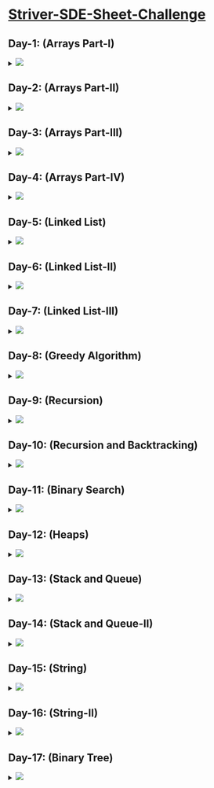 # [Striver-SDE-Sheet-Challenge](https://takeuforward.org/interviews/strivers-sde-sheet-top-coding-interview-problems)

## Day-1: (Arrays Part-I)

<details>
  <summary><img id="array" src="https://img.shields.io/badge/ARRAYS%20PART--I-6-brightgreen"></summary>
  
  | S.No. | Problem                                                                                                                     | Solutions                                                                                                                                                                                                                                                                 |
  |-------|-----------------------------------------------------------------------------------------------------------------------------|-------------------------------------------------------------------------------------------------------------------------------------------------------------------------------------------------------------------------------------------------------------------------|
  |   1   |[Set Matrix Zeroes](https://takeuforward.org/data-structure/set-matrix-zero)                                                 |<a   href="https://github.com/vishesh-14/Striver-SDE-Sheet/blob/master/01%20Arrays%201/setZeroes.java"><img src="https://img.shields.io/badge/-%20Solution-brightgreen"></a>
  |   2   |[Pascal Triangle](https://takeuforward.org/data-structure/program-to-generate-pascals-triangle)                            |<a   href="https://github.com/vishesh-14/Striver-SDE-Sheet/blob/master/01%20Arrays%201/generatePascal.java"><img src="https://img.shields.io/badge/-%20Solution-brightgreen"></a>
  |   3   |[Next Permutation](https://takeuforward.org/data-structure/next_permutation-find-next-lexicographically-greater-permutation/)|<a   href="https://github.com/vishesh-14/Striver-SDE-Sheet/blob/master/01%20Arrays%201/nextPermutation.java"><img src="https://img.shields.io/badge/-%20Solution-brightgreen"></a>
  |   4   |[Kadane's Algorithm](https://takeuforward.org/data-structure/kadanes-algorithm-maximum-subarray-sum-in-an-array/)            |<a   href="https://github.com/vishesh-14/Striver-SDE-Sheet/blob/master/01%20Arrays%201/maximumSubArray.java"><img src="https://img.shields.io/badge/-%20Solution-brightgreen"></a>
  |   5   |[Sort array of 0's 1's and 2's](https://takeuforward.org/data-structure/sort-an-array-of-0s-1s-and-2s/)                      |<a   href="https://github.com/vishesh-14/Striver-SDE-Sheet/blob/master/01%20Arrays%201/sortColors.java"><img src="https://img.shields.io/badge/-%20Solution-brightgreen"></a>
  |   6   |[Stock Buy and Sell](https://takeuforward.org/data-structure/stock-buy-and-sell/)                                            |<a   href="https://github.com/vishesh-14/Striver-SDE-Sheet/blob/master/01%20Arrays%201/stockandbuysell.java"><img src="https://img.shields.io/badge/-%20Solution-brightgreen"></a>
  <br>
    <div align="right">
      <h3><b><a href="#striver-sde-sheet-challenge">⬆️ Back to Top</a></b></h3>
    </div>
  <br>
  
</details>

## Day-2: (Arrays Part-II)

<details>
  <summary><img id="array" src="https://img.shields.io/badge/ARRAYS%20PART--II-6-brightgreen"></summary>
  
  | S.No. | Problem                                                                                                                     | Solutions                                                                                                                                                                                                                                                                 |
  |-------|-----------------------------------------------------------------------------------------------------------------------------|-------------------------------------------------------------------------------------------------------------------------------------------------------------------------------------------------------------------------------------------------------------------------|
  |   1   |[Rotate Matrix](https://takeuforward.org/data-structure/rotate-image-by-90-degree/)                                                 |<a   href="https://github.com/vishesh-14/Striver-SDE-Sheet/blob/master/02%20Arrays%202/rotateMatrix.java"><img src="https://img.shields.io/badge/-%20Solution-brightgreen"></a>
  |   2   |[Merge Overlapping Intervals](https://takeuforward.org/data-structure/merge-overlapping-sub-intervals/)                            |<a   href="https://github.com/vishesh-14/Striver-SDE-Sheet/blob/master/02%20Arrays%202/Merge-Intervals.java"><img src="https://img.shields.io/badge/-%20Solution-brightgreen"></a>
  |   3   |[Merge Two Sorted Arrays](https://takeuforward.org/data-structure/merge-two-sorted-arrays-without-extra-space/)|<a   href="https://github.com/vishesh-14/Striver-SDE-Sheet/blob/master/02%20Arrays%202/Merge-Sorted-Array.java"><img src="https://img.shields.io/badge/-%20Solution-brightgreen"></a>
  |   4   |[Find Duplicate in the Array](https://takeuforward.org/data-structure/find-the-duplicate-in-an-array-of-n1-integers/)            |<a   href="https://github.com/vishesh-14/Striver-SDE-Sheet/blob/master/02%20Arrays%202/Duplicate-array.java"><img src="https://img.shields.io/badge/-%20Solution-brightgreen"></a>
  |   5   |[Repeat and Missing Number](https://takeuforward.org/data-structure/find-the-repeating-and-missing-numbers/)                      |<a   href="https://github.com/vishesh-14/Striver-SDE-Sheet/blob/master/02%20Arrays%202/Repeat-and-Missing-Number-Array.java"><img src="https://img.shields.io/badge/-%20Solution-brightgreen"></a>
  |   6   |[Count Inversions](https://takeuforward.org/data-structure/count-inversions-in-an-array/)                                            |<a   href="https://github.com/vishesh-14/Striver-SDE-Sheet/blob/master/02%20Arrays%202/Count-Inversions.java"><img src="https://img.shields.io/badge/-%20Solution-brightgreen"></a>
  <br>
    <div align="right">
      <h3><b><a href="#striver-sde-sheet-challenge">⬆️ Back to Top</a></b></h3>
    </div>
  <br>
  
</details>

## Day-3: (Arrays Part-III)

<details>
  <summary><img id="array" src="https://img.shields.io/badge/ARRAYS%20PART--III-6-brightgreen"></summary>
  
  | S.No. | Problem                                                                                                                     | Solutions                                                                                                                                                                                                                                                                 |
  |-------|-----------------------------------------------------------------------------------------------------------------------------|-------------------------------------------------------------------------------------------------------------------------------------------------------------------------------------------------------------------------------------------------------------------------|
  |   1   |[Search In 2D Matrix](https://takeuforward.org/data-structure/search-in-a-sorted-2d-matrix/)                                                 |<a   href="https://github.com/vishesh-14/Striver-SDE-Sheet/blob/master/03%20Arrays%203/Search-in-2D-Matrix.java"><img src="https://img.shields.io/badge/-%20Solution-brightgreen"></a>
  |   2   |[Modular Exponentiation](https://takeuforward.org/data-structure/implement-powxn-x-raised-to-the-power-n/)                            |<a   href="https://github.com/vishesh-14/Striver-SDE-Sheet/blob/master/03%20Arrays%203/Pow(x%2C%20n).java"><img src="https://img.shields.io/badge/-%20Solution-brightgreen"></a>
  |   3   |[Majority Element](https://takeuforward.org/data-structure/find-the-majority-element-that-occurs-more-than-n-2-times/)|<a   href="https://github.com/vishesh-14/Striver-SDE-Sheet/blob/master/03%20Arrays%203/majority1.java"><img src="https://img.shields.io/badge/-%20Solution-brightgreen"></a>
  |   4   |[Majority Element - II](https://takeuforward.org/data-structure/majority-elementsn-3-times-find-the-elements-that-appears-more-than-n-3-times-in-the-array/)            |<a   href="https://github.com/vishesh-14/Striver-SDE-Sheet/blob/master/03%20Arrays%203/majority2.java"><img src="https://img.shields.io/badge/-%20Solution-brightgreen"></a>
  |   5   |[Unique Paths](https://takeuforward.org/data-structure/grid-unique-paths-count-paths-from-left-top-to-the-right-bottom-of-a-matrix/)                      |<a   href="https://github.com/vishesh-14/Striver-SDE-Sheet/blob/master/03%20Arrays%203/uniquepaths.java"><img src="https://img.shields.io/badge/-%20Solution-brightgreen"></a>
  |   6   |[Reverse Pairs](https://takeuforward.org/data-structure/data-structure/count-reverse-pairs/)                                            |<a   href="https://github.com/vishesh-14/Striver-SDE-Sheet/blob/master/03%20Arrays%203/Reverse-Pairs.java"><img src="https://img.shields.io/badge/-%20Solution-brightgreen"></a>
  <br>
    <div align="right">
      <h3><b><a href="#striver-sde-sheet-challenge">⬆️ Back to Top</a></b></h3>
    </div>
  <br>
  
</details>

## Day-4: (Arrays Part-IV)

<details>
  <summary><img id="array" src="https://img.shields.io/badge/ARRAYS%20PART--IV-6-brightgreen"></summary>
  
  | S.No. | Problem                                                                                                                     | Solutions                                                                                                                                                                                                                                                                 |
  |-------|-----------------------------------------------------------------------------------------------------------------------------|-------------------------------------------------------------------------------------------------------------------------------------------------------------------------------------------------------------------------------------------------------------------------|
  |   1   |[Pair Sum](https://takeuforward.org/data-structure/two-sum-check-if-a-pair-with-given-sum-exists-in-array/)                                                 |<a   href="https://github.com/vishesh-14/Striver-SDE-Sheet/blob/master/04%20Arrays%204/pair-sum.java"><img src="https://img.shields.io/badge/-%20Solution-brightgreen"></a>
  |   2   |[4 Sum](https://takeuforward.org/data-structure/4-sum-find-quads-that-add-up-to-a-target-value/)                            |<a   href="https://github.com/vishesh-14/Striver-SDE-Sheet/blob/master/04%20Arrays%204/four-sum.java"><img src="https://img.shields.io/badge/-%20Solution-brightgreen"></a>
  |   3   |[Longest Consecutive Sequence](https://takeuforward.org/data-structure/longest-consecutive-sequence-in-an-array/)|<a   href="https://github.com/vishesh-14/Striver-SDE-Sheet/blob/master/04%20Arrays%204/Longest-Consecutive.java"><img src="https://img.shields.io/badge/-%20Solution-brightgreen"></a>
  |   4   |[Longest Subarray Zero Sum](https://takeuforward.org/data-structure/length-of-the-longest-subarray-with-zero-sum/)            |<a   href="https://github.com/vishesh-14/Striver-SDE-Sheet/blob/master/04%20Arrays%204/Largest-subarray-with-0-sum%2Cjava"><img src="https://img.shields.io/badge/-%20Solution-brightgreen"></a>
  |   5   |[Count Subarrays with Given XOR](https://takeuforward.org/data-structure/count-the-number-of-subarrays-with-given-xor-k/)                      |<a   href="https://github.com/vishesh-14/Striver-SDE-Sheet/blob/master/04%20Arrays%204/Subarray-with-given-XOR.java"><img src="https://img.shields.io/badge/-%20Solution-brightgreen"></a>
  |   6   |[Longest Substring without Repeating Characters](https://takeuforward.org/data-structure/data-structure/length-of-longest-substring-without-any-repeating-character/)                                            |<a   href="https://github.com/vishesh-14/Striver-SDE-Sheet/blob/master/04%20Arrays%204/Longest-Substring-Without-Repeating-Characters.java"><img src="https://img.shields.io/badge/-%20Solution-brightgreen"></a>
  <br>
    <div align="right">
      <h3><b><a href="#striver-sde-sheet-challenge">⬆️ Back to Top</a></b></h3>
    </div>
  <br>
  
</details>

## Day-5: (Linked List)
<details>
  <summary><img id="array" src="https://img.shields.io/badge/LINKED%20LIST%20PART--I-6-brightgreen"></summary>
  
  | S.No. | Problem                                                                                                                     | Solutions                                                                                                                                                                                                                                                                 |
  |-------|-----------------------------------------------------------------------------------------------------------------------------|-------------------------------------------------------------------------------------------------------------------------------------------------------------------------------------------------------------------------------------------------------------------------|
  |   1   |[Reverse a LinkedList](https://takeuforward.org/data-structure/reverse-a-linked-list/)                                                 |<a   href="https://github.com/vishesh-14/Striver-SDE-Sheet/blob/master/06%20LinkedList/Reverse-Linked-List.java"><img src="https://img.shields.io/badge/-%20Solution-brightgreen"></a>
  |   2   |[Find the middle of LinkedList](https://takeuforward.org/data-structure/find-middle-element-in-a-linked-list/)                            |<a   href="https://github.com/vishesh-14/Striver-SDE-Sheet/blob/master/06%20LinkedList/Middle-of-the-LinkedList.java"><img src="https://img.shields.io/badge/-%20Solution-brightgreen"></a>
  |   3   |[Merge two sorted Linked List](https://takeuforward.org/data-structure/merge-two-sorted-linked-lists/)|<a   href="https://github.com/vishesh-14/Striver-SDE-Sheet/blob/master/06%20LinkedList/Merge-Two-Sorted-Lists.java"><img src="https://img.shields.io/badge/-%20Solution-brightgreen"></a>
  |   4   |[Remove N-th node from back ](https://takeuforward.org/data-structure/remove-n-th-node-from-the-end-of-a-linked-list/)            |<a   href="https://github.com/vishesh-14/Striver-SDE-Sheet/blob/master/06%20LinkedList/Remove-Nth-Node-From-End-of-List.java"><img src="https://img.shields.io/badge/-%20Solution-brightgreen"></a>
  |   5   |[Add two numbers as LinkedList](https://takeuforward.org/data-structure/add-two-numbers-represented-as-linked-lists/)                      |<a   href="https://github.com/vishesh-14/Striver-SDE-Sheet/blob/master/06%20LinkedList/Add-Two-Numbers.java"><img src="https://img.shields.io/badge/-%20Solution-brightgreen"></a>
  |   6   |[Delete a given Node when a node is given](https://takeuforward.org/data-structure/delete-given-node-in-a-linked-list-o1-approach/)                                            |<a   href="https://github.com/vishesh-14/Striver-SDE-Sheet/blob/master/06%20LinkedList/Delete-Node-in-a-LinkedList.java"><img src="https://img.shields.io/badge/-%20Solution-brightgreen"></a>
  <br>
    <div align="right">
      <h3><b><a href="#striver-sde-sheet-challenge">⬆️ Back to Top</a></b></h3>
    </div>
  <br>
  
</details>


## Day-6: (Linked List-II)
<details>
  <summary><img id="array" src="https://img.shields.io/badge/LINKED%20LIST%20PART--II-6-brightgreen"></summary>
  
  | S.No. | Problem                                                                                                                     | Solutions                                                                                                                                                                                                                                                                 |
  |-------|-----------------------------------------------------------------------------------------------------------------------------|-------------------------------------------------------------------------------------------------------------------------------------------------------------------------------------------------------------------------------------------------------------------------|
  |   1   |[  Find intersection point LinkedList](https://takeuforward.org/data-structure/find-intersection-of-two-linked-lists/)       |<a   href="https://github.com/vishesh-14/Striver-SDE-Sheet/blob/master/07%20LinkedList%202/Find-intersection-LinkedList.java"><img src="https://img.shields.io/badge/-%20Solution-brightgreen"></a>
  |   2   |[Detect a cycle in Linked List](https://takeuforward.org/data-structure/detect-a-cycle-in-a-linked-list/)                 |<a   href="https://github.com/vishesh-14/Striver-SDE-Sheet/blob/master/07%20LinkedList%202/Linked-List-Cycle.java"><img src="https://img.shields.io/badge/-%20Solution-brightgreen"></a>
  |   3   |[Reverse a LinkedList in groups k.](https://takeuforward.org/data-structure/reverse-linked-list-in-groups-of-size-k/)|<a   href="https://github.com/vishesh-14/Striver-SDE-Sheet/blob/master/07%20LinkedList%202/Reverse-Nodes-in-k-Group.java"><img src="https://img.shields.io/badge/-%20Solution-brightgreen"></a>
  |   4   |[  Check if a LinkedList is palindrome](https://takeuforward.org/data-structure/check-if-given-linked-list-is-plaindrome/)            |<a   href="https://github.com/vishesh-14/Striver-SDE-Sheet/blob/master/07%20LinkedList%202/Palindrome-Linked-List.java"><img src="https://img.shields.io/badge/-%20Solution-brightgreen"></a>
  |   5   |[Starting point of loop Linked List](https://takeuforward.org/data-structure/starting-point-of-loop-in-a-linked-list/)  |<a   href="https://github.com/vishesh-14/Striver-SDE-Sheet/blob/master/07%20LinkedList%202/Linked-List-Cycle-II.java"><img src="https://img.shields.io/badge/-%20Solution-brightgreen"></a>
  |   6   |[Flattening a Linked List](https://takeuforward.org/data-structure/flattening-a-linked-list/)                                            |<a   href="https://github.com/vishesh-14/Striver-SDE-Sheet/blob/master/07%20LinkedList%202/Flattening-Linked-List.java"><img src="https://img.shields.io/badge/-%20Solution-brightgreen"></a>
  <br>
    <div align="right">
      <h3><b><a href="#striver-sde-sheet-challenge">⬆️ Back to Top</a></b></h3>
    </div>
  <br>
  
</details>

## Day-7: (Linked List-III)
<details>
  <summary><img id="array" src="https://img.shields.io/badge/LINKED%20LIST%20PART--III-6-brightgreen"></summary>
  
  | S.No. | Problem                                                                                                                     | Solutions                                                                                                                                                                                                                                                                 |
  |-------|-----------------------------------------------------------------------------------------------------------------------------|-------------------------------------------------------------------------------------------------------------------------------------------------------------------------------------------------------------------------------------------------------------------------|
  |   1   |[Rotate a LinkedList](https://takeuforward.org/data-structure/rotate-a-linked-list/)       |<a   href="https://github.com/vishesh-14/Striver-SDE-Sheet/blob/master/08%20LinkedList%203/Rotate-List.java"><img src="https://img.shields.io/badge/-%20Solution-brightgreen"></a>
  |   2   |[Clone a Linked List](https://takeuforward.org/data-structure/detect-a-cycle-in-a-linked-list/)                 |<a   href="https://github.com/vishesh-14/Striver-SDE-Sheet/blob/master/08%20LinkedList%203/Copy-List-Random-Pointer.java"><img src="https://img.shields.io/badge/-%20Solution-brightgreen"></a>
  |   3   |[3 sum](https://takeuforward.org/data-structure/3-sum-find-triplets-that-add-up-to-a-zero/)|<a   href="https://github.com/vishesh-14/Striver-SDE-Sheet/blob/master/08%20LinkedList%203/3sum.java"><img src="https://img.shields.io/badge/-%20Solution-brightgreen"></a>
  |   4   |[Trapping rainwater](https://takeuforward.org/data-structure/trapping-rainwater/)            |<a   href="https://github.com/vishesh-14/Striver-SDE-Sheet/blob/master/08%20LinkedList%203/Trapping-Rain-Water.java"><img src="https://img.shields.io/badge/-%20Solution-brightgreen"></a>
  |   5   |[Remove Duplicate from Sorted array](https://takeuforward.org/data-structure/remove-duplicates-in-place-from-sorted-array/)  |<a   href="https://github.com/vishesh-14/Striver-SDE-Sheet/blob/master/08%20LinkedList%203/Remove-Duplicates-Sorted-Array.java"><img src="https://img.shields.io/badge/-%20Solution-brightgreen"></a>
  |   6   |[ Max consecutive ones](https://takeuforward.org/data-structure/count-maximum-consecutive-ones-in-the-array/)                                            |<a   href="https://github.com/vishesh-14/Striver-SDE-Sheet/blob/master/08%20LinkedList%203/Max-Consecutive-Ones.java"><img src="https://img.shields.io/badge/-%20Solution-brightgreen"></a>
  <br>
    <div align="right">
      <h3><b><a href="#striver-sde-sheet-challenge">⬆️ Back to Top</a></b></h3>
    </div>
  <br>
  
</details>

## Day-8: (Greedy Algorithm)
<details>
  <summary><img id="array" src="https://img.shields.io/badge/GREEDY %20ALGORITHMS-6-brightgreen"></summary>
  
  | S.No. | Problem                                                                                                                     | Solutions                                                                                                                                                                                                                                                                 |
  |-------|-----------------------------------------------------------------------------------------------------------------------------|-------------------------------------------------------------------------------------------------------------------------------------------------------------------------------------------------------------------------------------------------------------------------|
  |   1   |[N meetings in room](https://takeuforward.org/data-structure/n-meetings-in-one-room/)       |<a   href="https://github.com/vishesh-14/Striver-SDE-Sheet/blob/master/09%20Greedy/N-meetings.java"><img src="https://img.shields.io/badge/-%20Solution-brightgreen"></a>
  |   2   |[Minimum number of platforms  railway](https://takeuforward.org/data-structure/minimum-number-of-platforms-required-for-a-railway/)                 |<a   href="https://github.com/vishesh-14/Striver-SDE-Sheet/blob/master/09%20Greedy/Minimum-Platforms.java"><img src="https://img.shields.io/badge/-%20Solution-brightgreen"></a>
  |   3   |[Job sequencing Problem](https://takeuforward.org/data-structure/job-sequencing-problem/)|<a   href="https://github.com/vishesh-14/Striver-SDE-Sheet/blob/master/09%20Greedy/Job-Sequencing-Problem.java"><img src="https://img.shields.io/badge/-%20Solution-brightgreen"></a>
  |   4   |[Fractional Knapsack Problem](https://takeuforward.org/data-structure/fractional-knapsack-problem-greedy-approach/)            |<a   href="https://github.com/vishesh-14/Striver-SDE-Sheet/blob/master/09%20Greedy/Fractional-Knapsack.java"><img src="https://img.shields.io/badge/-%20Solution-brightgreen"></a>
  |   5   |[Number of Coins](https://takeuforward.org/data-structure/find-minimum-number-of-coins/)  |<a   href="https://github.com/vishesh-14/Striver-SDE-Sheet/blob/master/09%20Greedy/Number-of-Coins.java"><img src="https://img.shields.io/badge/-%20Solution-brightgreen"></a>
  
  <br>
    <div align="right">
      <h3><b><a href="#striver-sde-sheet-challenge">⬆️ Back to Top</a></b></h3>
    </div>
  <br>
  
</details>


## Day-9: (Recursion)
<details>
  <summary><img id="array" src="https://img.shields.io/badge/RECURSION %20-6-brightgreen"></summary>
  
  | S.No. | Problem                                                                                                                     | Solutions                                                                                                                                                                                                                                                                 |
  |-------|-----------------------------------------------------------------------------------------------------------------------------|-------------------------------------------------------------------------------------------------------------------------------------------------------------------------------------------------------------------------------------------------------------------------|
  |   1   |[Subset Sums](https://takeuforward.org/data-structure/subset-sum-sum-of-all-subsets/)       |<a   href="https://github.com/vishesh-14/Striver-SDE-Sheet/blob/master/10%20%20Recursion/Subset-Sums.java"><img src="https://img.shields.io/badge/-%20Solution-brightgreen"></a>
  |   2   |[Subset – II ](https://takeuforward.org/data-structure/subset-ii-print-all-the-unique-subsets/)                 |<a   href="https://github.com/vishesh-14/Striver-SDE-Sheet/blob/master/10%20%20Recursion/Subsets-II.java"><img src="https://img.shields.io/badge/-%20Solution-brightgreen"></a>
  |   3   |[Combination Sum – I](https://takeuforward.org/data-structure/combination-sum-1/)|<a   href="https://github.com/vishesh-14/Striver-SDE-Sheet/blob/master/10%20%20Recursion/combination-sum.java"><img src="https://img.shields.io/badge/-%20Solution-brightgreen"></a>
  |   4   |[Combination Sum II](https://takeuforward.org/data-structure/combination-sum-ii-find-all-unique-combinations/)            |<a   href="https://github.com/vishesh-14/Striver-SDE-Sheet/blob/master/10%20%20Recursion/Combination-Sum-II.java"><img src="https://img.shields.io/badge/-%20Solution-brightgreen"></a>
  |   5   |[Palindrome Partitioning](https://takeuforward.org/data-structure/palindrome-partitioning/)  |<a   href="https://github.com/vishesh-14/Striver-SDE-Sheet/blob/master/10%20%20Recursion/Palindrome-Partitioning.java"><img src="https://img.shields.io/badge/-%20Solution-brightgreen"></a>
  
  <br>
    <div align="right">
      <h3><b><a href="#striver-sde-sheet-challenge">⬆️ Back to Top</a></b></h3>
    </div>
  <br>
  
</details>


## Day-10: (Recursion and Backtracking)
<details>
  <summary><img id="array" src="https://img.shields.io/badge/RECURSION %20 and %20BACKTARCKING-6-brightgreen"></summary>
  
  | S.No. | Problem                                                                                                                     | Solutions                                                                                                                                                                                                                                                                 |
  |-------|-----------------------------------------------------------------------------------------------------------------------------|-------------------------------------------------------------------------------------------------------------------------------------------------------------------------------------------------------------------------------------------------------------------------|
  |   1   |[Print all permutations of a array](https://takeuforward.org/data-structure/print-all-permutations-of-a-string-array/)       |<a   href="https://github.com/vishesh-14/Striver-SDE-Sheet/blob/master/11%20Recursion%20and%20Backtracking/Permutations.java"><img src="https://img.shields.io/badge/-%20Solution-brightgreen"></a>
  |   2   |[N Queen Problem](https://takeuforward.org/data-structure/n-queen-problem-return-all-distinct-solutions-to-the-n-queens-puzzle/)                 |<a   href="https://github.com/vishesh-14/Striver-SDE-Sheet/blob/master/11%20Recursion%20and%20Backtracking/N-Queens.cpp"><img src="https://img.shields.io/badge/-%20Solution-brightgreen"></a>
  |   3   |[Sudoku Solver](https://takeuforward.org/data-structure/sudoku-solver/)|<a   href="https://github.com/vishesh-14/Striver-SDE-Sheet/blob/master/11%20Recursion%20and%20Backtracking/Sudoku-Solver.java"><img src="https://img.shields.io/badge/-%20Solution-brightgreen"></a>
  |   4   |[M – Coloring Problem](https://takeuforward.org/data-structure/m-coloring-problem/)            |<a   href=""><img src="https://img.shields.io/badge/-%20Solution-brightgreen"></a>
  |   5   |[Rat in a Maze](https://takeuforward.org/data-structure/rat-in-a-maze/)  |<a   href="https://github.com/vishesh-14/Striver-SDE-Sheet/blob/master/11%20Recursion%20and%20Backtracking/Rat-in-Maze.java"><img src="https://img.shields.io/badge/-%20Solution-brightgreen"></a>
  |   6   |[Word Break](https://www.geeksforgeeks.org/word-break-problem-using-backtracking/)  |<a   href="https://github.com/vishesh-14/Striver-SDE-Sheet/blob/master/11%20Recursion%20and%20Backtracking/Word-Break.java"><img src="https://img.shields.io/badge/-%20Solution-brightgreen"></a>
  
  <br>
    <div align="right">
      <h3><b><a href="#striver-sde-sheet-challenge">⬆️ Back to Top</a></b></h3>
    </div>
  <br>
  
</details>

## Day-11: (Binary Search)
<details>
  <summary><img id="array" src="https://img.shields.io/badge/BINARY %20SEARCH-8-brightgreen"></summary>
  
  | S.No. | Problem                                                                                                                     | Solutions                                                                                                                                                                                                                                                                 |
  |-------|-----------------------------------------------------------------------------------------------------------------------------|-------------------------------------------------------------------------------------------------------------------------------------------------------------------------------------------------------------------------------------------------------------------------|
  |   1   |[The N-th root of an integer](https://takeuforward.org/data-structure/nth-root-of-a-number-using-binary-search/)       |<a   href="https://github.com/vishesh-14/Striver-SDE-Sheet/blob/master/12%20Binary%20Search/N-th-root.java"><img src="https://img.shields.io/badge/-%20Solution-brightgreen"></a>
  |   2   |[Matrix Median](https://www.geeksforgeeks.org/find-median-row-wise-sorted-matrix/)                 |<a   href="https://github.com/vishesh-14/Striver-SDE-Sheet/blob/master/12%20Binary%20Search/Matrix-Median.java"><img src="https://img.shields.io/badge/-%20Solution-brightgreen"></a>
  |   3   |[Single-Element-Sorted-Array](https://takeuforward.org/data-structure/search-single-element-in-a-sorted-array/)|<a   href="https://github.com/vishesh-14/Striver-SDE-Sheet/blob/master/12%20Binary%20Search/Single-Element-Sorted-Array.java"><img src="https://img.shields.io/badge/-%20Solution-brightgreen"></a>
  |   4   |[Search-in-Rotated-Sorted-Array](https://takeuforward.org/data-structure/search-element-in-a-rotated-sorted-array/)            |<a   href="https://github.com/vishesh-14/Striver-SDE-Sheet/blob/master/12%20Binary%20Search/Search-in-Rotated-Sorted-Array.java"><img src="https://img.shields.io/badge/-%20Solution-brightgreen"></a>
  |   5   |[Median of 2 sorted arrays](https://takeuforward.org/data-structure/median-of-two-sorted-arrays-of-different-sizes/)  |<a   href=""><img src="https://img.shields.io/badge/-%20Solution-brightgreen"></a>
  |   6   |[K-th Element two sorted arrays](https://takeuforward.org/data-structure/k-th-element-of-two-sorted-arrays/)  |<a   href=""><img src="https://img.shields.io/badge/-%20Solution-brightgreen"></a>
   |   7  |[Allocate Minimum Number of Pages](https://takeuforward.org/data-structure/allocate-minimum-number-of-pages/)  |<a   href="https://github.com/vishesh-14/Striver-SDE-Sheet/blob/master/12%20Binary%20Search/Allocate-Minimum.java"><img src="https://img.shields.io/badge/-%20Solution-brightgreen"></a>
   |   8   |[ Aggressive Cows](https://takeuforward.org/data-structure/aggressive-cows-detailed-solution/)  |<a   href="https://github.com/vishesh-14/Striver-SDE-Sheet/blob/master/12%20Binary%20Search/Aggressive-Cows.java"><img src="https://img.shields.io/badge/-%20Solution-brightgreen"></a>
  
  <br>
    <div align="right">
      <h3><b><a href="#striver-sde-sheet-challenge">⬆️ Back to Top</a></b></h3>
    </div>
  <br>
  
</details>

## Day-12: (Heaps)
<details>
  <summary><img id="array" src="https://img.shields.io/badge/HEAPS %20-6-brightgreen"></summary>
  
  | S.No. | Problem                                                                                                                     | Solutions                                                                                                                                                                                                                                                                 |
  |-------|-----------------------------------------------------------------------------------------------------------------------------|-------------------------------------------------------------------------------------------------------------------------------------------------------------------------------------------------------------------------------------------------------------------------|
  |   1   |[Max heap-Min Heap](https://www.geeksforgeeks.org/max-heap-in-java/)       |<a   href="https://github.com/vishesh-14/Striver-SDE-Sheet/blob/master/13%20Heaps/maxheap_minheap.java"><img src="https://img.shields.io/badge/-%20Solution-brightgreen"></a>
  |   2   |[Kth Largest Element](https://takeuforward.org/data-structure/kth-largest-smallest-element-in-an-array/)                 |<a   href="https://github.com/vishesh-14/Striver-SDE-Sheet/blob/master/13%20Heaps/Kth-Largest-Element.java"><img src="https://img.shields.io/badge/-%20Solution-brightgreen"></a>
  |   3   |[  Maximum Sum Combination](https://www.geeksforgeeks.org/k-maximum-sum-combinations-two-arrays/)|<a   href="https://github.com/vishesh-14/Striver-SDE-Sheet/blob/master/13%20Heaps/Maximum-Sum-Combination.java"><img src="https://img.shields.io/badge/-%20Solution-brightgreen"></a>
  |   4   |[Find Median from Data Stream](https://www.geeksforgeeks.org/median-of-stream-of-integers-running-integers/)|<a   href=""><img src="https://img.shields.io/badge/-%20Solution-brightgreen"></a>
  |   5   |[Merge K sorted arrays](https://www.geeksforgeeks.org/merge-k-sorted-arrays/)  |<a   href="https://github.com/vishesh-14/Striver-SDE-Sheet/blob/master/13%20Heaps/Merge-K-Sorted-Arrays.java"><img src="https://img.shields.io/badge/-%20Solution-brightgreen"></a>
  |   6   |[K most frequent elements](https://www.geeksforgeeks.org/find-k-numbers-occurrences-given-array/)  |<a   href="https://github.com/vishesh-14/Striver-SDE-Sheet/blob/master/13%20Heaps/Top-K-Frequent-Elements.java"><img src="https://img.shields.io/badge/-%20Solution-brightgreen"></a>
  
  
  <br>
    <div align="right">
      <h3><b><a href="#striver-sde-sheet-challenge">⬆️ Back to Top</a></b></h3>
    </div>
  <br>
  
</details>


## Day-13: (Stack and Queue)
<details>
  <summary><img id="array" src="https://img.shields.io/badge/STACK  and  %20 QUEUE-7-brightgreen"></summary>
  
  | S.No. | Problem                                                                                                                     | Solutions                                                                                                                                                                                                                                                                 |
  |-------|-----------------------------------------------------------------------------------------------------------------------------|-------------------------------------------------------------------------------------------------------------------------------------------------------------------------------------------------------------------------------------------------------------------------|
  |   1   |[Implement Stack Using Arrays](https://takeuforward.org/data-structure/implement-stack-using-array/)       |<a   href="https://github.com/vishesh-14/Striver-SDE-Sheet/blob/master/14%20Stack%20and%20Queue/Implement-Stack-Using-Arrays.java"><img src="https://img.shields.io/badge/-%20Solution-brightgreen"></a>
  |   2   |[Implement Queue Using Arrays](https://takeuforward.org/data-structure/implement-queue-using-array/)                 |<a   href="https://github.com/vishesh-14/Striver-SDE-Sheet/blob/master/14%20Stack%20and%20Queue/Implement-a-Queue.java"><img src="https://img.shields.io/badge/-%20Solution-brightgreen"></a>
  |   3   |[  Implement Stack using Queue (using single queue)](https://takeuforward.org/data-structure/implement-stack-using-single-queue/)|<a   href="https://github.com/vishesh-14/Striver-SDE-Sheet/blob/master/14%20Stack%20and%20Queue/Implement-Stack-using-Queues.java"><img src="https://img.shields.io/badge/-%20Solution-brightgreen"></a>
  |   4   |[  Implement Queue using Stack (0(1) amortized method)](https://takeuforward.org/data-structure/implement-queue-using-stack/)|<a   href="https://github.com/vishesh-14/Striver-SDE-Sheet/blob/master/14%20Stack%20and%20Queue/Implement-Queue-using-Stack.java"><img src="https://img.shields.io/badge/-%20Solution-brightgreen"></a>
  |   5   |[Check for balanced parentheses](https://takeuforward.org/data-structure/check-for-balanced-parentheses/)  |<a   href="https://github.com/vishesh-14/Striver-SDE-Sheet/blob/master/14%20Stack%20and%20Queue/Valid-Parentheses.java"><img src="https://img.shields.io/badge/-%20Solution-brightgreen"></a>
  |   6   |[Next Greater Element](https://takeuforward.org/data-structure/next-greater-element-using-stack/)  |<a   href="https://github.com/vishesh-14/Striver-SDE-Sheet/blob/master/14%20Stack%20and%20Queue/Next-Greater-Element-II.java"><img src="https://img.shields.io/badge/-%20Solution-brightgreen"></a>
  |   7   |[Sort a Stack](https://www.geeksforgeeks.org/sort-a-stack-using-recursion/)  |<a   href="https://github.com/vishesh-14/Striver-SDE-Sheet/blob/master/14%20Stack%20and%20Queue/Sort-Stack.java"><img src="https://img.shields.io/badge/-%20Solution-brightgreen"></a>
  
  
  <br>
    <div align="right">
      <h3><b><a href="#striver-sde-sheet-challenge">⬆️ Back to Top</a></b></h3>
    </div>
  <br>
  
</details>


## Day-14: (Stack and Queue-II)
<details>
  <summary><img id="array" src="https://img.shields.io/badge/STACKS and%20QUEUE%20PART--II-10-brightgreen"></summary>
  
  | S.No. | Problem                                                                                                                     | Solutions                                                                                                                                                                                                                                                                 |
  |-------|-----------------------------------------------------------------------------------------------------------------------------|-------------------------------------------------------------------------------------------------------------------------------------------------------------------------------------------------------------------------------------------------------------------------|
  |   1   |[Next Smaller Element](https://www.geeksforgeeks.org/next-smaller-element/)       |<a   href="https://github.com/vishesh-14/Striver-SDE-Sheet/blob/master/15%20Stack%20and%20Queue%202/Nearest-Smaller-Element.java"><img src="https://img.shields.io/badge/-%20Solution-brightgreen"></a>
  |   2   |[LRU Cache](https://takeuforward.org/data-structure/implement-lru-cache/)                 |<a   href="https://github.com/vishesh-14/Striver-SDE-Sheet/blob/master/15%20Stack%20and%20Queue%202/LRU-Cache.java"><img src="https://img.shields.io/badge/-%20Solution-brightgreen"></a>
  |   3   |[LFU Cache](https://www.geeksforgeeks.org/least-frequently-used-lfu-cache-implementation/)|<a   href=""><img src="https://img.shields.io/badge/-%20Solution-brightgreen"></a>
  |   4   |[Largest rectangle in a histogram](https://takeuforward.org/data-structure/area-of-largest-rectangle-in-histogram/)|<a   href="https://github.com/vishesh-14/Striver-SDE-Sheet/blob/master/15%20Stack%20and%20Queue%202/Largest-Rectangle-in-Histogram.java"><img src="https://img.shields.io/badge/-%20Solution-brightgreen"></a>
  |   5   |[  Sliding Window maximum](https://takeuforward.org/data-structure/sliding-window-maximum/)  |<a   href="https://github.com/vishesh-14/Striver-SDE-Sheet/blob/master/15%20Stack%20and%20Queue%202/Sliding-Window-Maximum.java"><img src="https://img.shields.io/badge/-%20Solution-brightgreen"></a>
  |   6   |[Implement Min Stack](https://takeuforward.org/data-structure/implement-min-stack-o2n-and-on-space-complexity/)  |<a   href="https://github.com/vishesh-14/Striver-SDE-Sheet/blob/master/15%20Stack%20and%20Queue%202/Min-Stack.java"><img src="https://img.shields.io/badge/-%20Solution-brightgreen"></a>
  |   7   |[Rotten Orange (Using BFS)](https://takeuforward.org/data-structure/rotten-oranges-min-time-to-rot-all-oranges-bfs/)  |<a   href="https://github.com/vishesh-14/Striver-SDE-Sheet/blob/master/15%20Stack%20and%20Queue%202/Rotting-Oranges.java"><img src="https://img.shields.io/badge/-%20Solution-brightgreen"></a>
  |   8   |[Stock Span Problem](https://www.geeksforgeeks.org/the-stock-span-problem/)  |<a   href="https://github.com/vishesh-14/Striver-SDE-Sheet/blob/master/15%20Stack%20and%20Queue%202/Stock-Span.java"><img src="https://img.shields.io/badge/-%20Solution-brightgreen"></a>
  |   9   |[Find the maximum of minimums of every window size](https://www.geeksforgeeks.org/find-the-maximum-of-minimums-for-every-window-size-in-a-given-array/)  |<a   href=""><img src="https://img.shields.io/badge/-%20Solution-brightgreen"></a>
  |   10   |[The Celebrity Problem](https://www.geeksforgeeks.org/the-celebrity-problem/)  |<a   href="https://github.com/vishesh-14/Striver-SDE-Sheet/blob/master/15%20Stack%20and%20Queue%202/Celebrity-Problem.java"><img src="https://img.shields.io/badge/-%20Solution-brightgreen"></a>
  
  
  <br>
    <div align="right">
      <h3><b><a href="#striver-sde-sheet-challenge">⬆️ Back to Top</a></b></h3>
    </div>
  <br>
  
</details>

## Day-15: (String)
<details>
  <summary><img id="array" src="https://img.shields.io/badge/STRINGS %20-6-brightgreen"></summary>
  
  | S.No. | Problem                                                                                                                     | Solutions                                                                                                                                                                                                                                                                 |
  |-------|-----------------------------------------------------------------------------------------------------------------------------|-------------------------------------------------------------------------------------------------------------------------------------------------------------------------------------------------------------------------------------------------------------------------|
  |   1   |[Reverse Words in a String](https://takeuforward.org/data-structure/reverse-words-in-a-string/)       |<a   href="https://github.com/vishesh-14/Striver-SDE-Sheet/blob/master/16%20Strings/reverseWords.java"><img src="https://img.shields.io/badge/-%20Solution-brightgreen"></a>
  |   2   |[Longest Palindrome in a string](https://www.geeksforgeeks.org/longest-palindrome-substring-set-1/)                 |<a   href="https://github.com/vishesh-14/Striver-SDE-Sheet/blob/master/16%20Strings/Longest-Palindromic-Substring.java"><img src="https://img.shields.io/badge/-%20Solution-brightgreen"></a>
  |   3   |[Roman Number to Integer](https://www.geeksforgeeks.org/converting-roman-numerals-decimal-lying-1-3999/)|<a   href="https://github.com/vishesh-14/Striver-SDE-Sheet/blob/master/16%20Strings/Roman-to-Integer.java"><img src="https://img.shields.io/badge/-%20Solution-brightgreen"></a>
  |   4   |[Implement ATOI/STRSTR](https://www.geeksforgeeks.org/write-your-own-atoi/)|<a   href="https://github.com/vishesh-14/Striver-SDE-Sheet/blob/master/16%20Strings/String-to-Integer.java"><img src="https://img.shields.io/badge/-%20Solution-brightgreen"></a>
  |   5   |[Longest Common Prefix](https://www.geeksforgeeks.org/longest-common-prefix-using-sorting/#:~:text=The%20longest%20common%20prefix%20for,not%20share%20any%20starting%20characters.)  |<a   href="https://github.com/vishesh-14/Striver-SDE-Sheet/blob/master/16%20Strings/Longest-Common-Prefix.java"><img src="https://img.shields.io/badge/-%20Solution-brightgreen"></a>
  |   6   |[Rabin Karp](https://www.geeksforgeeks.org/rabin-karp-algorithm-for-pattern-searching/)  |<a   href="https://github.com/vishesh-14/Striver-SDE-Sheet/blob/master/16%20Strings/Rabin-Krap.java"><img src="https://img.shields.io/badge/-%20Solution-brightgreen"></a>
  
  
  <br>
    <div align="right">
      <h3><b><a href="#striver-sde-sheet-challenge">⬆️ Back to Top</a></b></h3>
    </div>
  <br>
  
</details>

## Day-16: (String-II)
<details>
  <summary><img id="array" src="https://img.shields.io/badge/STRINGS %20PART--II-6-brightgreen"></summary>
  
  | S.No. | Problem                                                                                                                     | Solutions                                                                                                                                                                                                                                                                 |
  |-------|-----------------------------------------------------------------------------------------------------------------------------|-------------------------------------------------------------------------------------------------------------------------------------------------------------------------------------------------------------------------------------------------------------------------|
  |   1   |[Z-Function](https://www.geeksforgeeks.org/z-algorithm-linear-time-pattern-searching-algorithm/)       |<a   href=""><img src="https://img.shields.io/badge/-%20Solution-brightgreen"></a>
  |   2   |[KMP algo / LPS(pi) array](geeksforgeeks.org/kmp-algorithm-for-pattern-searching/)                 |<a   href=""><img src="https://img.shields.io/badge/-%20Solution-brightgreen"></a>
  |   3   |[Minimum characters inserted in the beginning](https://www.geeksforgeeks.org/minimum-characters-added-front-make-string-palindrome/)|<a   href="https://github.com/vishesh-14/Striver-SDE-Sheet/blob/master/17%20Strings%202/Minimum-characters-needed-to-be-inserted-in-the-beginning.java"><img src="https://img.shields.io/badge/-%20Solution-brightgreen"></a>
  |   4   |[Check for Anagrams](geeksforgeeks.org/check-whether-two-strings-are-anagram-of-each-other/)|<a   href="https://github.com/vishesh-14/Striver-SDE-Sheet/blob/master/17%20Strings%202/Anagram.java"><img src="https://img.shields.io/badge/-%20Solution-brightgreen"></a>
  |   5   |[Count and Say](https://www.geeksforgeeks.org/look-and-say-sequence/)  |<a   href="https://github.com/vishesh-14/Striver-SDE-Sheet/blob/master/17%20Strings%202/Count-and-Say.java"><img src="https://img.shields.io/badge/-%20Solution-brightgreen"></a>
  |   6   |[Compare version numbers](https://www.geeksforgeeks.org/compare-two-version-numbers/)  |<a   href="https://github.com/vishesh-14/Striver-SDE-Sheet/blob/master/17%20Strings%202/Compare-Version-Numbers.java"><img src="https://img.shields.io/badge/-%20Solution-brightgreen"></a>
  
  
  <br>
    <div align="right">
      <h3><b><a href="#striver-sde-sheet-challenge">⬆️ Back to Top</a></b></h3>
    </div>
  <br>
</details>

  ## Day-17: (Binary Tree)
<details>
  <summary><img id="array" src="https://img.shields.io/badge/BINARY %20TREE%20-12-brightgreen"></summary>
  
  | S.No. | Problem                                                                                                                     | Solutions                                                                                                                                                                                                                                                                 |
  |-------|-----------------------------------------------------------------------------------------------------------------------------|-------------------------------------------------------------------------------------------------------------------------------------------------------------------------------------------------------------------------------------------------------------------------|
  |   1   |[Inorder Traversal](https://takeuforward.org/data-structure/inorder-traversal-of-binary-tree/)       |<a   href="https://github.com/vishesh-14/Striver-SDE-Sheet/blob/master/18%20Binary%20Tree/Inorder-Traversal.java"><img src="https://img.shields.io/badge/-%20Solution-brightgreen"></a>
  |   2   |[Preorder Traversal](https://takeuforward.org/data-structure/preorder-traversal-of-binary-tree/)                 |<a   href="https://github.com/vishesh-14/Striver-SDE-Sheet/blob/master/18%20Binary%20Tree/Preorder-Traversal.java"><img src="https://img.shields.io/badge/-%20Solution-brightgreen"></a>
  |   3   |[Postorder Traversal](https://takeuforward.org/data-structure/post-order-traversal-of-binary-tree/)|<a   href="https://github.com/vishesh-14/Striver-SDE-Sheet/blob/master/18%20Binary%20Tree/Postorder-Traversal.java"><img src="https://img.shields.io/badge/-%20Solution-brightgreen"></a>
  |   4   |[Morris Inorder](https://takeuforward.org/data-structure/morris-inorder-traversal-of-a-binary-tree/)|<a   href="https://github.com/vishesh-14/Striver-SDE-Sheet/blob/master/18%20Binary%20Tree/Morris-Inorder-Traversal.java"><img src="https://img.shields.io/badge/-%20Solution-brightgreen"></a>
  |   5   |[  Morris Preorder Traversal](https://takeuforward.org/data-structure/morris-preorder-traversal-of-a-binary-tree/)  |<a   href="https://github.com/vishesh-14/Striver-SDE-Sheet/blob/master/18%20Binary%20Tree/Morris-Preorder-Traversal.java"><img src="https://img.shields.io/badge/-%20Solution-brightgreen"></a>
  |   6   |[LeftView Of Binary Tree](https://takeuforward.org/data-structure/right-left-view-of-binary-tree/)  |<a   href=https://github.com/vishesh-14/Striver-SDE-Sheet/blob/master/18%20Binary%20Tree/LeftView-Of-Binary-Tree.java"><img src="https://img.shields.io/badge/-%20Solution-brightgreen"></a>
  |   7   |[Bottom View of Binary Tree](https://takeuforward.org/data-structure/bottom-view-of-a-binary-tree/)       |<a   href="https://github.com/vishesh-14/Striver-SDE-Sheet/blob/master/18%20Binary%20Tree/Bottom-View-of-Binary-Tree.java"><img src="https://img.shields.io/badge/-%20Solution-brightgreen"></a>
  |   8   |[Top View of Binary Tree](https://takeuforward.org/data-structure/top-view-of-a-binary-tree/)                 |<a   href="https://github.com/vishesh-14/Striver-SDE-Sheet/blob/master/18%20Binary%20Tree/Top-View-of-Binary-Tree.java"><img src="https://img.shields.io/badge/-%20Solution-brightgreen"></a>
  |   9   |[Preorder Inorder Postorder Traversals](https://takeuforward.org/data-structure/preorder-inorder-postorder-traversals-in-one-traversal/)|<a   href="https://github.com/vishesh-14/Striver-SDE-Sheet/blob/master/18%20Binary%20Tree/Tree-Traversals.java"><img src="https://img.shields.io/badge/-%20Solution-brightgreen"></a>
  |   10   |[Vertical order traversal](https://takeuforward.org/data-structure/vertical-order-traversal-of-binary-tree/)|<a   href="https://github.com/vishesh-14/Striver-SDE-Sheet/blob/master/18%20Binary%20Tree/Vertical-Order-Traversal.java"><img src="https://img.shields.io/badge/-%20Solution-brightgreen"></a>
  |   11   |[Root to node path in a Binary Tree](https://takeuforward.org/data-structure/print-root-to-node-path-in-a-binary-tree/)  |<a   href="https://github.com/vishesh-14/Striver-SDE-Sheet/blob/master/18%20Binary%20Tree/Root-to-node-path-in-a-Binary%20Tree"><img src="https://img.shields.io/badge/-%20Solution-brightgreen"></a>
  |   12   |[Max width of a Binary Tree](https://takeuforward.org/data-structure/maximum-width-of-a-binary-tree/)  |<a   href="https://github.com/vishesh-14/Striver-SDE-Sheet/blob/master/18%20Binary%20Tree/Maximum-Width-of-Binary-Tree.java"><img src="https://img.shields.io/badge/-%20Solution-brightgreen"></a>
  
  
  <br>
    <div align="right">
      <h3><b><a href="#striver-sde-sheet-challenge">⬆️ Back to Top</a></b></h3>
    </div>
  <br>
  
  
</details>